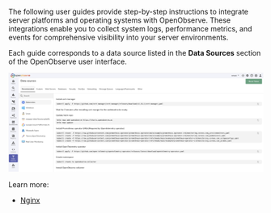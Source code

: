 The following user guides provide step-by-step instructions to integrate server platforms and operating systems with OpenObserve. These integrations enable you to collect system logs, performance metrics, and events for comprehensive visibility into your server environments.

Each guide corresponds to a data source listed in the **Data Sources** section of the OpenObserve user interface.

![Data Sources](../../../docs/images/data-sources.png)

Learn more:

- [Nginx](nginx.md)
